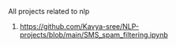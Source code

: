 All projects related to nlp

1. https://github.com/Kavya-sree/NLP-projects/blob/main/SMS_spam_filtering.ipynb
